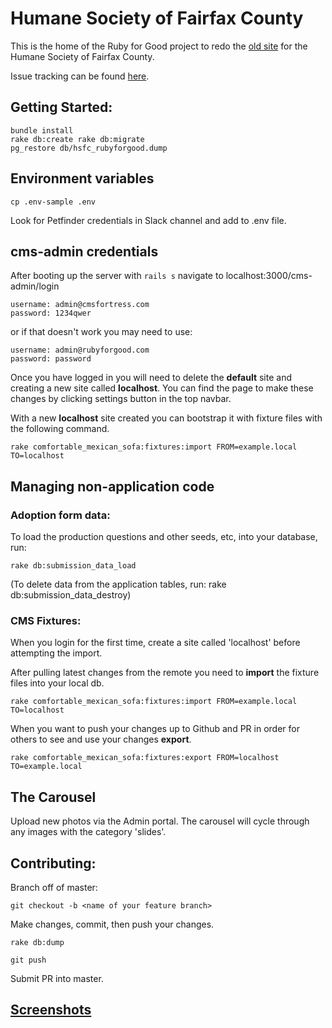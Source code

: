 # Humane Society of Fairfax County

This is the home of the Ruby for Good project to redo the [old site](http://www.hsfc.org/adopt_forms.php) for the Humane Society of Fairfax County.

Issue tracking can be found [here](https://trello.com/b/uiGhjbJI/humane-society-project).

## Getting Started:

    bundle install
    rake db:create rake db:migrate
    pg_restore db/hsfc_rubyforgood.dump


## Environment variables

    cp .env-sample .env

Look for Petfinder credentials in Slack channel and add to .env file.

## cms-admin credentials

After booting up the server with ``rails s`` navigate to localhost:3000/cms-admin/login

    username: admin@cmsfortress.com
    password: 1234qwer
    
  or if that doesn't work you may need to use:
  
    username: admin@rubyforgood.com
    password: password

Once you have logged in you will need to delete the **default** site and
creating a new site called **localhost**. You can find the page to make these
changes by clicking settings button in the top navbar.

With a new **localhost** site created you can bootstrap it with fixture files
with the following command.

    rake comfortable_mexican_sofa:fixtures:import FROM=example.local TO=localhost

## Managing non-application code


### Adoption form data:

To load the production questions and other seeds, etc, into your database, run:

    rake db:submission_data_load

(To delete data from the application tables, run:
    rake db:submission_data_destroy)


### CMS Fixtures:

When you login for the first time, create a site called 'localhost' before attempting the import.

After pulling latest changes from the remote you need to **import** the fixture files into your local db.

    rake comfortable_mexican_sofa:fixtures:import FROM=example.local TO=localhost

When you want to push your changes up to Github and PR in order for others to see and use your changes **export**.

    rake comfortable_mexican_sofa:fixtures:export FROM=localhost TO=example.local


## The Carousel

Upload new photos via the Admin portal. The carousel will cycle through any
images with the category 'slides'.

## Contributing:

Branch off of master:

    git checkout -b <name of your feature branch>

Make changes, commit, then push your changes.

    rake db:dump

    git push

Submit PR into master.

## [Screenshots](https://github.com/adamlwalker/hsfc/tree/master/screenshots)


